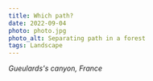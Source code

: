 ```yaml
---
title: Which path?
date: 2022-09-04
photo: photo.jpg
photo_alt: Separating path in a forest
tags: Landscape
---
```


_Gueulards's canyon, France_
